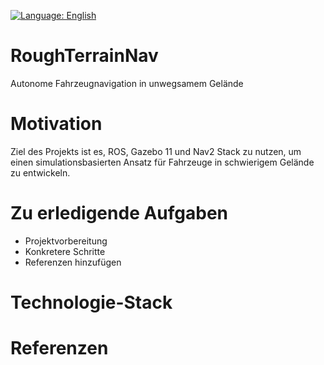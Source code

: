 [![Language: English](https://img.shields.io/badge/lang-English-blue.svg)](https://github.com/amjad-haider/RoughTerrainNav)

# RoughTerrainNav
Autonome Fahrzeugnavigation in unwegsamem Gelände

# Motivation
Ziel des Projekts ist es, ROS, Gazebo 11 und Nav2 Stack zu nutzen, um einen simulationsbasierten Ansatz für Fahrzeuge in schwierigem Gelände zu entwickeln.

# Zu erledigende Aufgaben
- Projektvorbereitung
- Konkretere Schritte
- Referenzen hinzufügen

# Technologie-Stack

# Referenzen
